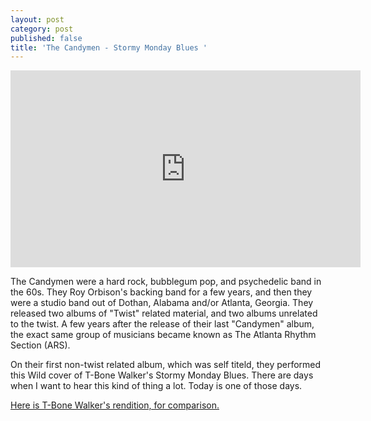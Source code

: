 ```yaml
---
layout: post
category: post
published: false
title: 'The Candymen - Stormy Monday Blues '
---
```

<iframe width="560" height="315" src="https://www.youtube.com/embed/jvNv7lwA0Ng" frameborder="0" allowfullscreen></iframe>

The Candymen were a hard rock, bubblegum pop, and psychedelic band in the 60s. They Roy Orbison's backing band for a few years, and then they were a studio band out of Dothan, Alabama and/or Atlanta, Georgia. They released two albums of "Twist" related material, and two albums unrelated to the twist. A few years after the release of their last "Candymen" album, the exact same group of musicians became known as The Atlanta Rhythm Section (ARS). 

On their first non-twist related album, which was self titeld, they performed this Wild cover of T-Bone Walker's Stormy Monday Blues. There are days when I want to hear this kind of thing a lot. Today is one of those days. 

[Here is T-Bone Walker's rendition, for comparison.](https://www.youtube.com/watch?v=VAPDJheC0Jk)